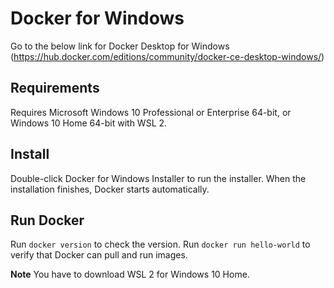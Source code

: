 # Docker for Windows
Go to the below link for Docker Desktop for Windows (https://hub.docker.com/editions/community/docker-ce-desktop-windows/)

## Requirements
Requires Microsoft Windows 10 Professional or Enterprise 64-bit, or Windows 10 Home 64-bit with WSL 2.

## Install
Double-click Docker for Windows Installer to run the installer. When the installation finishes, Docker starts automatically.

## Run Docker
Run ```docker version``` to check the version. Run ```docker run hello-world``` to verify that Docker can pull and run images.

**Note** You have to download WSL 2 for Windows 10 Home.

 
